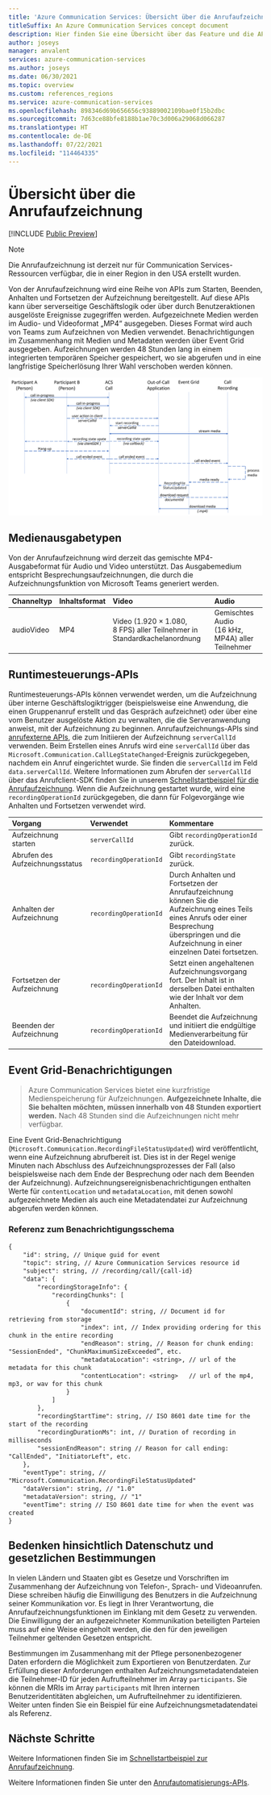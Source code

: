 ```yaml
---
title: 'Azure Communication Services: Übersicht über die Anrufaufzeichnung'
titleSuffix: An Azure Communication Services concept document
description: Hier finden Sie eine Übersicht über das Feature und die APIs für die Anrufaufzeichnung.
author: joseys
manager: anvalent
services: azure-communication-services
ms.author: joseys
ms.date: 06/30/2021
ms.topic: overview
ms.custom: references_regions
ms.service: azure-communication-services
ms.openlocfilehash: 898346d69b656656c93889002109bae0f15b2dbc
ms.sourcegitcommit: 7d63ce88bfe8188b1ae70c3d006a29068d066287
ms.translationtype: HT
ms.contentlocale: de-DE
ms.lasthandoff: 07/22/2021
ms.locfileid: "114464335"
---
```

# <a name="calling-recording-overview"></a>Übersicht über die Anrufaufzeichnung

[!INCLUDE [Public Preview](../../includes/public-preview-include-document.md)]

> [!NOTE]
> Die Anrufaufzeichnung ist derzeit nur für Communication Services-Ressourcen verfügbar, die in einer Region in den USA erstellt wurden.

Von der Anrufaufzeichnung wird eine Reihe von APIs zum Starten, Beenden, Anhalten und Fortsetzen der Aufzeichnung bereitgestellt. Auf diese APIs kann über serverseitige Geschäftslogik oder über durch Benutzeraktionen ausgelöste Ereignisse zugegriffen werden. Aufgezeichnete Medien werden im Audio- und Videoformat „MP4“ ausgegeben. Dieses Format wird auch von Teams zum Aufzeichnen von Medien verwendet. Benachrichtigungen im Zusammenhang mit Medien und Metadaten werden über Event Grid ausgegeben. Aufzeichnungen werden 48 Stunden lang in einem integrierten temporären Speicher gespeichert, wo sie abgerufen und in eine langfristige Speicherlösung Ihrer Wahl verschoben werden können. 

![Diagramm zum Konzept der Anrufaufzeichnung](../media/call-recording-concept.png)

## <a name="media-output-types"></a>Medienausgabetypen
Von der Anrufaufzeichnung wird derzeit das gemischte MP4-Ausgabeformat für Audio und Video unterstützt. Das Ausgabemedium entspricht Besprechungsaufzeichnungen, die durch die Aufzeichnungsfunktion von Microsoft Teams generiert werden.

| Channeltyp | Inhaltsformat | Video | Audio |
| :----------- | :------------- | :---- | :--------------------------- |
| audioVideo | MP4 | Video (1.920 × 1.080, 8 FPS) aller Teilnehmer in Standardkachelanordnung | Gemischtes Audio (16 kHz, MP4A) aller Teilnehmer |


## <a name="run-time-control-apis"></a>Runtimesteuerungs-APIs
Runtimesteuerungs-APIs können verwendet werden, um die Aufzeichnung über interne Geschäftslogiktrigger (beispielsweise eine Anwendung, die einen Gruppenanruf erstellt und das Gespräch aufzeichnet) oder über eine vom Benutzer ausgelöste Aktion zu verwalten, die die Serveranwendung anweist, mit der Aufzeichnung zu beginnen. Anrufaufzeichnungs-APIs sind [anrufexterne APIs](./call-automation-apis.md#out-of-call-apis), die zum Initiieren der Aufzeichnung `serverCallId` verwenden. Beim Erstellen eines Anrufs wird eine `serverCallId` über das `Microsoft.Communication.CallLegStateChanged`-Ereignis zurückgegeben, nachdem ein Anruf eingerichtet wurde. Sie finden die `serverCallId` im Feld `data.serverCallId`. Weitere Informationen zum Abrufen der `serverCallId` über das Anrufclient-SDK finden Sie in unserem [Schnellstartbeispiel für die Anrufaufzeichnung](../../quickstarts/voice-video-calling/call-recording-sample.md). Wenn die Aufzeichnung gestartet wurde, wird eine `recordingOperationId` zurückgegeben, die dann für Folgevorgänge wie Anhalten und Fortsetzen verwendet wird.   

| Vorgang                            | Verwendet            | Kommentare                       |
| :-------------------- | :--------------------- | :----------------------------- |
| Aufzeichnung starten       | `serverCallId`         | Gibt `recordingOperationId` zurück. | 
| Abrufen des Aufzeichnungsstatus   | `recordingOperationId` | Gibt `recordingState` zurück.       | 
| Anhalten der Aufzeichnung       | `recordingOperationId` | Durch Anhalten und Fortsetzen der Anrufaufzeichnung können Sie die Aufzeichnung eines Teils eines Anrufs oder einer Besprechung überspringen und die Aufzeichnung in einer einzelnen Datei fortsetzen. | 
| Fortsetzen der Aufzeichnung      | `recordingOperationId` | Setzt einen angehaltenen Aufzeichnungsvorgang fort. Der Inhalt ist in derselben Datei enthalten wie der Inhalt vor dem Anhalten. | 
| Beenden der Aufzeichnung        | `recordingOperationId` | Beendet die Aufzeichnung und initiiert die endgültige Medienverarbeitung für den Dateidownload. | 


## <a name="event-grid-notifications"></a>Event Grid-Benachrichtigungen

> Azure Communication Services bietet eine kurzfristige Medienspeicherung für Aufzeichnungen. **Aufgezeichnete Inhalte, die Sie behalten möchten, müssen innerhalb von 48 Stunden exportiert werden.** Nach 48 Stunden sind die Aufzeichnungen nicht mehr verfügbar.

Eine Event Grid-Benachrichtigung (`Microsoft.Communication.RecordingFileStatusUpdated`) wird veröffentlicht, wenn eine Aufzeichnung abrufbereit ist. Dies ist in der Regel wenige Minuten nach Abschluss des Aufzeichnungsprozesses der Fall (also beispielsweise nach dem Ende der Besprechung oder nach dem Beenden der Aufzeichnung). Aufzeichnungsereignisbenachrichtigungen enthalten Werte für `contentLocation` und `metadataLocation`, mit denen sowohl aufgezeichnete Medien als auch eine Metadatendatei zur Aufzeichnung abgerufen werden können.

### <a name="notification-schema-reference"></a>Referenz zum Benachrichtigungsschema
```
{
    "id": string, // Unique guid for event
    "topic": string, // Azure Communication Services resource id
    "subject": string, // /recording/call/{call-id}
    "data": {
        "recordingStorageInfo": {
            "recordingChunks": [
                {
                    "documentId": string, // Document id for retrieving from storage
                    "index": int, // Index providing ordering for this chunk in the entire recording
                    "endReason": string, // Reason for chunk ending: "SessionEnded", "ChunkMaximumSizeExceeded”, etc.
                    "metadataLocation": <string>, // url of the metadata for this chunk
                    "contentLocation": <string>   // url of the mp4, mp3, or wav for this chunk
                }
            ]
        },
        "recordingStartTime": string, // ISO 8601 date time for the start of the recording
        "recordingDurationMs": int, // Duration of recording in milliseconds
        "sessionEndReason": string // Reason for call ending: "CallEnded", "InitiatorLeft", etc.
    },
    "eventType": string, // "Microsoft.Communication.RecordingFileStatusUpdated"
    "dataVersion": string, // "1.0"
    "metadataVersion": string, // "1"
    "eventTime": string // ISO 8601 date time for when the event was created
}
```
## <a name="regulatory-and-privacy-concerns"></a>Bedenken hinsichtlich Datenschutz und gesetzlichen Bestimmungen

In vielen Ländern und Staaten gibt es Gesetze und Vorschriften im Zusammenhang der Aufzeichnung von Telefon-, Sprach- und Videoanrufen. Diese schreiben häufig die Einwilligung des Benutzers in die Aufzeichnung seiner Kommunikation vor. Es liegt in Ihrer Verantwortung, die Anrufaufzeichnungsfunktionen im Einklang mit dem Gesetz zu verwenden. Die Einwilligung der an aufgezeichneter Kommunikation beteiligten Parteien muss auf eine Weise eingeholt werden, die den für den jeweiligen Teilnehmer geltenden Gesetzen entspricht.

Bestimmungen im Zusammenhang mit der Pflege personenbezogener Daten erfordern die Möglichkeit zum Exportieren von Benutzerdaten. Zur Erfüllung dieser Anforderungen enthalten Aufzeichnungsmetadatendateien die Teilnehmer-ID für jeden Aufrufteilnehmer im Array `participants`. Sie können die MRIs im Array `participants` mit Ihren internen Benutzeridentitäten abgleichen, um Aufrufteilnehmer zu identifizieren. Weiter unten finden Sie ein Beispiel für eine Aufzeichnungsmetadatendatei als Referenz.

## <a name="next-steps"></a>Nächste Schritte
Weitere Informationen finden Sie im [Schnellstartbeispiel zur Anrufaufzeichnung](../../quickstarts/voice-video-calling/call-recording-sample.md).

Weitere Informationen finden Sie unter den [Anrufautomatisierungs-APIs](./call-automation-apis.md).
